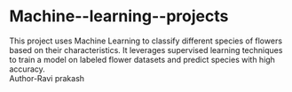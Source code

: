# Machine--learning--projects
This project uses Machine Learning to classify different species of flowers based on their characteristics. It leverages supervised learning techniques to train a model on labeled flower datasets and predict species with high accuracy.
<br>
Author-Ravi prakash
